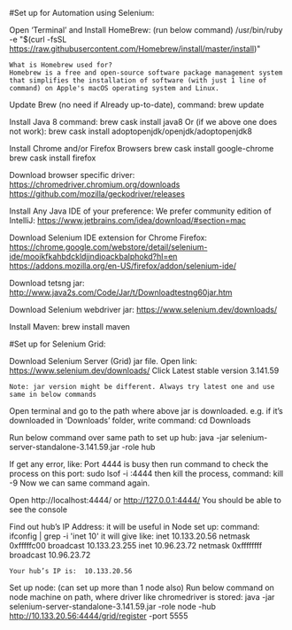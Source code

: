 #Set up for Automation using Selenium:

Open ‘Terminal’ and Install HomeBrew:  (run below command)
    /usr/bin/ruby -e "$(curl -fsSL https://raw.githubusercontent.com/Homebrew/install/master/install)"
 
    What is Homebrew used for?
    Homebrew is a free and open-source software package management system that simplifies the installation of software (with just 1 line of command) on Apple's macOS operating system and Linux.


Update Brew (no need if Already up-to-date), command: brew update

Install Java 8 command: brew cask install java8
    Or (if we above one does not work):  brew cask install adoptopenjdk/openjdk/adoptopenjdk8

Install Chrome and/or Firefox Browsers 
    brew cask install google-chrome
    brew cask install firefox

Download browser specific driver:
    https://chromedriver.chromium.org/downloads
    https://github.com/mozilla/geckodriver/releases

Install Any Java IDE of your preference:
    We prefer community edition of IntelliJ: https://www.jetbrains.com/idea/download/#section=mac

Download Selenium IDE extension for Chrome Firefox:
    https://chrome.google.com/webstore/detail/selenium-ide/mooikfkahbdckldjjndioackbalphokd?hl=en
    https://addons.mozilla.org/en-US/firefox/addon/selenium-ide/

Download tetsng jar: http://www.java2s.com/Code/Jar/t/Downloadtestng60jar.htm

Download Selenium webdriver jar: https://www.selenium.dev/downloads/

Install Maven: brew install maven



#Set up for Selenium Grid:


Download  Selenium Server (Grid) jar file.
    Open link:  https://www.selenium.dev/downloads/
    Click Latest stable version 3.141.59

    Note: jar version might be different. Always try latest one and use same in below commands


Open terminal and go to the path where above jar is downloaded.
    e.g. if it’s downloaded in ‘Downloads’ folder, write command: cd Downloads


Run below command over same path to set up hub:
  java -jar selenium-server-standalone-3.141.59.jar -role hub

  If get any error, like: Port 4444 is busy
    then run command to check the process on this port: sudo lsof -i :4444
    then kill the process, command: kill -9 <process id from above command>
    Now we can same command again.


Open http://localhost:4444/ or http://127.0.0.1:4444/
    You should be able to see the console


Find out hub’s IP Address: it will be useful in Node set up:
    command: ifconfig | grep -i 'inet 10'
	it will give like:
			inet 10.133.20.56 netmask 0xfffffc00 broadcast 10.133.23.255
			inet 10.96.23.72 netmask 0xffffffff broadcast 10.96.23.72

    Your hub’s IP is:  10.133.20.56


Set up node:  (can set up more than 1 node also)
    Run below command on node machine on path, where driver like chromedriver is stored:
    java -jar selenium-server-standalone-3.141.59.jar -role node -hub http://10.133.20.56:4444/grid/register -port 5555
